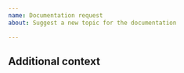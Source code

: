 ```yaml
---
name: Documentation request
about: Suggest a new topic for the documentation

---
```


<!-- Add any other context or screenshots about the feature request here. -->
## Additional context